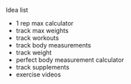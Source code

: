 Idea list
- 1 rep max calculator
- track max weights
- track workouts
- track body measurements
- track weight
- perfect body measurement calculator
- track supplements
- exercise videos
